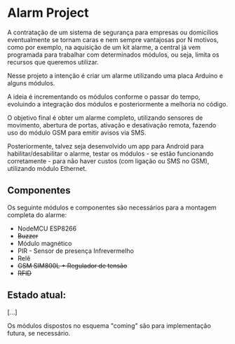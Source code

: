 # Alarm Project

A contratação de um sistema de segurança para empresas ou domicílios eventualmente se tornam caras e nem sempre vantajosas por N motivos, como por exemplo, na aquisição de um kit alarme, a central já vem programada para trabalhar com determinados módulos, ou seja, limita os recursos que queremos utilizar.

Nesse projeto a intenção é criar um alarme utilizando uma placa Arduino e alguns módulos.

A ideia é incrementando os módulos conforme o passar do tempo, evoluindo a integração dos módulos e posteriormente a melhoria no código.

O objetivo final é obter um alarme completo, utilizando sensores de movimento, abertura de portas, ativação e desativação remota, fazendo uso do módulo GSM para emitir avisos via SMS.

Posteriormente, talvez seja desenvolvido um app para Android para habilitar/desabilitar o alarme, testar os módulos - se estão funcionando corretamente - para não haver custos (com ligação ou SMS no GSM), utilizando módulo Ethernet.


## Componentes

Os seguinte módulos e componentes são necessários para a montagem completa do alarme:

 * NodeMCU ESP8266
 * <s>Buzzer</s>
 * Módulo magnético
 * PIR - Sensor de presença Infrevermelho
 * Relê
 * <s> GSM SIM800L + Regulador de tensão
 * RFID </s>


## Estado atual:
[...]

Os módulos dispostos no esquema "coming" são para implementação futura, se necessário.
